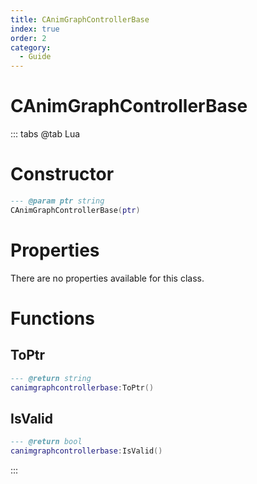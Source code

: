 ```yaml
---
title: CAnimGraphControllerBase
index: true
order: 2
category:
  - Guide
---
```


# CAnimGraphControllerBase

::: tabs
@tab Lua
# Constructor
```lua
--- @param ptr string
CAnimGraphControllerBase(ptr)
```
# Properties
There are no properties available for this class.
# Functions
## ToPtr
```lua
--- @return string
canimgraphcontrollerbase:ToPtr()
```
## IsValid
```lua
--- @return bool
canimgraphcontrollerbase:IsValid()
```

:::